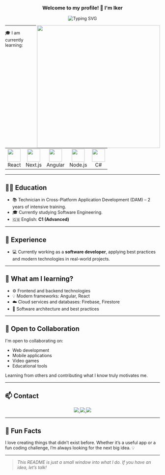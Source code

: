 <h3 align="center">
  Welcome to my profile! 👋 I'm Iker
</h3>

<p align="center">
<img src="https://readme-typing-svg.demolab.com?font=Fira+Code&duration=3000&pause=300&color=00D13B&center=true&vCenter=true&width=750&height=80&lines=Software+Developer+in+constant+learning;Passionate+about+technology+and+innovation;Always+looking+for+the+next+challenge+%F0%9F%92%BB" alt="Typing SVG" />
</p>

<img align="right" src="https://github-readme-stats.vercel.app/api?username=Iker02&show_icons=true&title_color=ffffff&icon_color=00d13b&text_color=9f9f9f&bg_color=000000&border_color=00d13b&include_all_commits=true" width="400"/>

---

<div>
  <p>🎓 I am currently learning:</p>

  <table>
    <tr>
      <td align="center">
        <img src="https://cdn.jsdelivr.net/gh/devicons/devicon/icons/react/react-original.svg" height="42px" />
        <br />React
      </td>
      <td align="center">
        <img src="https://cdn.jsdelivr.net/gh/devicons/devicon/icons/nextjs/nextjs-original.svg" height="42px" />
        <br />Next.js
      </td>
      <td align="center">
        <img src="https://cdn.jsdelivr.net/gh/devicons/devicon/icons/angularjs/angularjs-original.svg" height="42px" />
        <br />Angular
      </td>
      <td align="center">
        <img src="https://cdn.jsdelivr.net/gh/devicons/devicon/icons/nodejs/nodejs-original.svg" height="42px" />
        <br />Node.js
      </td>
      <td align="center">
        <img src="https://cdn.jsdelivr.net/gh/devicons/devicon/icons/csharp/csharp-original.svg" height="42px" />
        <br />C#
      </td>
    </tr>
  </table>
</div>

---

## 👨‍🎓 Education

- 📚 Technician in Cross-Platform Application Development (DAM) – 2 years of intensive training.
- 🎓 Currently studying Software Engineering.
- 🇬🇧 English: **C1 (Advanced)**

---

## 💼 Experience

- 💻 Currently working as a **software developer**, applying best practices and modern technologies in real-world projects.

---

## 🚀 What am I learning?

- ⚙️ Frontend and backend technologies  
- 💡 Modern frameworks: Angular, React  
- ☁️ Cloud services and databases: Firebase, Firestore  
- 🧠 Software architecture and best practices

---

## 🤝 Open to Collaboration

I'm open to collaborating on:

- Web development  
- Mobile applications  
- Video games  
- Educational tools

Learning from others and contributing what I know truly motivates me.

---

## 📫 Contact

<p align="center">
  <a href="mailto:iker.moreno002@gmail.com">
    <img src="https://img.shields.io/badge/email-D14836?style=for-the-badge&logo=gmail&logoColor=white" />
  </a>
  <a href="https://github.com/Iker02" target="_blank">
    <img src="https://img.shields.io/badge/GitHub-100000?style=for-the-badge&logo=github&logoColor=white" />
  </a>
  <a href="https://www.linkedin.com/in/iker-madariaga-moreno-4b2428346/" target="_blank">
    <img src="https://img.shields.io/badge/LinkedIn-0077B5?style=for-the-badge&logo=linkedin&logoColor=white" />
  </a>
</p>

---

## 🧠 Fun Facts

I love creating things that didn’t exist before. Whether it’s a useful app or a fun coding challenge, I’m always looking for the next big idea. 💡

---

> *This README is just a small window into what I do. If you have an idea, let’s talk!*
